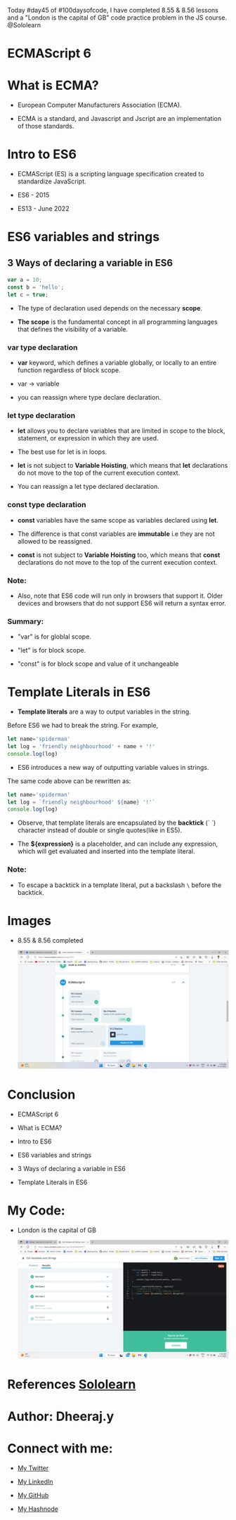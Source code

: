Today #day45 of #100daysofcode, I have completed 8.55 & 8.56 lessons and a "London is the capital of GB" code practice problem in the JS course. @Sololearn

# ECMAScript 6

# What is ECMA?

*   European Computer Manufacturers Association (ECMA).
    
*   ECMA is a standard, and Javascript and Jscript are an implementation of those standards.
    

# Intro to ES6

*   ECMAScript (ES) is a scripting language specification created to standardize JavaScript.
    
*   ES6 - 2015
    
*   ES13 - June 2022
    

# ES6 variables and strings

## 3 Ways of declaring a variable in ES6

```javascript
var a = 10;
const b = 'hello';
let c = true;
```

*   The type of declaration used depends on the necessary **scope**.
    
*   **The scope** is the fundamental concept in all programming languages that defines the visibility of a variable.
    

### var type declaration

*   **var** keyword, which defines a variable globally, or locally to an entire function regardless of block scope.
    
*   var -&gt; variable
    
*   you can reassign where type declare declaration.
    

### let type declaration

*   **let** allows you to declare variables that are limited in scope to the block, statement, or expression in which they are used.
    
*   The best use for let is in loops.
    
*   **let** is not subject to **Variable Hoisting**, which means that **let** declarations do not move to the top of the current execution context.
    
*   You can reassign a let type declared declaration.
    

### const type declaration

*   **const** variables have the same scope as variables declared using **let**.
    
*   The difference is that const variables are **immutable** i.e they are not allowed to be reassigned.
    
*   **const** is not subject to **Variable Hoisting** too, which means that **const** declarations do not move to the top of the current execution context.
    

### Note:

*   Also, note that ES6 code will run only in browsers that support it. Older devices and browsers that do not support ES6 will return a syntax error.
    

### Summary:

*   "var" is for globlal scope.
    
*   "let" is for block scope.
    
*   "const" is for block scope and value of it unchangeable
    

# **Template Literals in ES6**

*   **Template literals** are a way to output variables in the string.
    

Before ES6 we had to break the string. For example,

```javascript
let name='spiderman'
let log = 'friendly neighbourhood' + name + '!'
console.log(log)
```

*   ES6 introduces a new way of outputting variable values in strings.
    

The same code above can be rewritten as:

```javascript
let name='spiderman'
let log = `friendly neighbourhood' ${name} '!'`
console.log(log)
```

*   Observe, that template literals are encapsulated by the **backtick** (\` \`) character instead of double or single quotes(like in ES5).
    
*   The **${expression}** is a placeholder, and can include any expression, which will get evaluated and inserted into the template literal.
    

### Note:

*   To escape a backtick in a template literal, put a backslash `\` before the backtick.
    

# Images

*   8.55 & 8.56 completed
    
    ![6. day45 8.55&8.56 completed.png](/day%2045/Images/6.%20day45%208.55%268.56%20completed.png)
    

# Conclusion

*   ECMAScript 6
    
*   What is ECMA?
    
*   Intro to ES6
    
*   ES6 variables and strings
    
*   3 Ways of declaring a variable in ES6
    
*   Template Literals in ES6
    

# My Code:

*   London is the capital of GB
    
    ![.png](/day%2045/Images/4.%20day45%20London%20is%20the%20capital%20of%20GB%20code%20project.png)
    

# References [Sololearn](https://www.sololearn.com/learning/1024)

# Author: Dheeraj.y

# Connect with me:

*   [My Twitter](https://twitter.com/yssdheeraj)
    
*   [My LinkedIn](https://www.linkedin.com/in/dheerajy1/)
    
*   [My GitHub](https://github.com/dheerajy1)
    
*   [My Hashnode](https://dheerajy1.hashnode.dev/)
